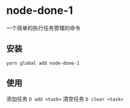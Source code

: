 # node-done-1

一个简单的执行任务管理的命令

## 安装
`yarn global add node-done-1`

## 使用

添加任务 `D add <task>`
清空任务 `D clear <task>`